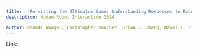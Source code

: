 ```yaml
---
title:  "Re-visting the Ultimatum Game: Understanding Responses to Robotic Opponents"
description: Human-Robot Interaction 2024

author: Nnamdi Nwagwu, Christopher Sanchez, Brian J. Zhang, Naomi T. Fitter.
---
```


Link: 